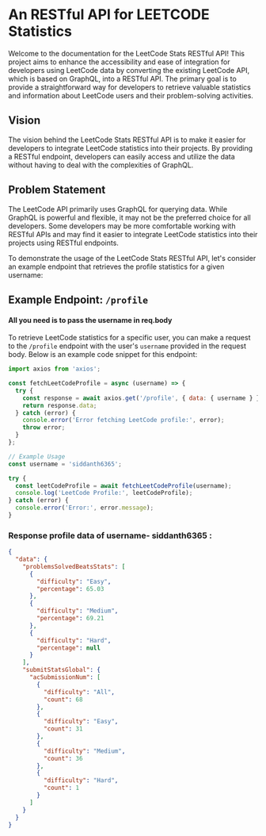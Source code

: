 # An RESTful API for **LEETCODE** Statistics

Welcome to the documentation for the LeetCode Stats RESTful API! This project aims to enhance the accessibility and ease of integration for developers using LeetCode data by converting the existing LeetCode API, which is based on GraphQL, into a RESTful API. The primary goal is to provide a straightforward way for developers to retrieve valuable statistics and information about LeetCode users and their problem-solving activities.

## Vision

The vision behind the LeetCode Stats RESTful API is to make it easier for developers to integrate LeetCode statistics into their projects. By providing a RESTful endpoint, developers can easily access and utilize the data without having to deal with the complexities of GraphQL.

## Problem Statement

The LeetCode API primarily uses GraphQL for querying data. While GraphQL is powerful and flexible, it may not be the preferred choice for all developers. Some developers may be more comfortable working with RESTful APIs and may find it easier to integrate LeetCode statistics into their projects using RESTful endpoints.

To demonstrate the usage of the LeetCode Stats RESTful API, let's consider an example endpoint that retrieves the profile statistics for a given username:

## Example Endpoint: `/profile`
#### All you need is to pass the username in req.body

To retrieve LeetCode statistics for a specific user, you can make a request to the `/profile` endpoint with the user's `username` provided in the request body. Below is an example code snippet for this endpoint:

```jsx
import axios from 'axios';

const fetchLeetCodeProfile = async (username) => {
  try {
    const response = await axios.get('/profile', { data: { username } });
    return response.data;
  } catch (error) {
    console.error('Error fetching LeetCode profile:', error);
    throw error;
  }
};

// Example Usage
const username = 'siddanth6365';

try {
  const leetCodeProfile = await fetchLeetCodeProfile(username);
  console.log('LeetCode Profile:', leetCodeProfile);
} catch (error) {
  console.error('Error:', error.message);
}
```

### Response profile data of username- siddanth6365 :

```json
{
  "data": {
    "problemsSolvedBeatsStats": [
      {
        "difficulty": "Easy",
        "percentage": 65.03
      },
      {
        "difficulty": "Medium",
        "percentage": 69.21
      },
      {
        "difficulty": "Hard",
        "percentage": null
      }
    ],
    "submitStatsGlobal": {
      "acSubmissionNum": [
        {
          "difficulty": "All",
          "count": 68
        },
        {
          "difficulty": "Easy",
          "count": 31
        },
        {
          "difficulty": "Medium",
          "count": 36
        },
        {
          "difficulty": "Hard",
          "count": 1
        }
      ]
    }
  }
}
```
